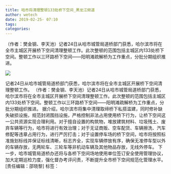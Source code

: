 ```yaml
---
title: 哈市将清理整顿133处桥下空间_黑龙江频道
author: wetech
date: 2019-02-25- 07:10
tags: 
categories: 
---
```

（作者：樊金钢、李天池）记者24日从哈市城管局道桥部门获悉，哈尔滨市将在全市主城区开展桥下空间清理整顿工作。此次整顿的范围包括主城区内133处桥下空间。整顿工作以三环路桥下空间——阳明滩疏解桥为工作重点，分批分期组织推进。
<!-- more -->
                
<img align="center" border="0" src="http://p2.ifengimg.com/a/2016/0810/204c433878d5cf9size1_w16_h16.png" />
                
            
记者24日从哈市城管局道桥部门获悉，哈尔滨市将在全市主城区开展桥下空间清理整顿工作。
（作者：樊金钢、李天池）记者24日从哈市城管局道桥部门获悉，哈尔滨市将在全市主城区开展桥下空间清理整顿工作。此次整顿的范围包括主城区内133处桥下空间。整顿工作以三环路桥下空间——阳明滩疏解桥为工作重点，分批分期组织推进。
据介绍，哈尔滨市将集中清理取缔桥下私搭滥建，同时修补缺失破损设施，规范封闭围挡设施，严格控制非法占用使用桥下行为，让桥下空间这一公共资源实现合理利用。对于擅自设置的构筑物，堆放建筑材料、垃圾残土、废弃车辆等行为，哈市将进行有效治理；对于无证商贩、空车配货、车辆擦洗、汽车修配等违章占用行为，进行严厉打击；对于设置停车场的桥下空间，哈市将按照标准施划标线并保证标线清晰，标志齐全，实现车辆停放有序，确保无准停车型以外的车辆存放，无两轮车、三轮车等非机动车辆及其他物品存放，无线外停车。
下一步，哈市城管局道桥办还将与各桥下空间场地使用单位签订安全使用管理协议，加大定期巡检力度，强化督办考评问责，不断提升全市桥下空间规范化管理水平。
[责任编辑：邵晓黎]
标签：
 
             
